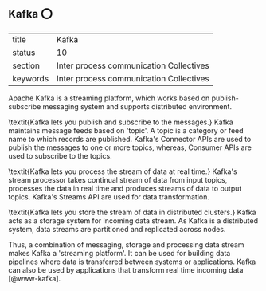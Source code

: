 ## Kafka :o:


|          |                                         |
| -------- | --------------------------------------- |
| title    | Kafka                                   | 
| status   | 10                                      |
| section  | Inter process communication Collectives |
| keywords | Inter process communication Collectives |



Apache Kafka is a streaming platform, which works based on
publish-subscribe messaging system and supports distributed
environment.
      
\textit{Kafka lets you publish and subscribe to the messages.}  Kafka
maintains message feeds based on 'topic'. A topic is a category or
feed name to which records are published. Kafka's Connector APIs are
used to publish the messages to one or more topics, whereas, Consumer
APIs are used to subscribe to the topics.

\textit{Kafka lets you process the stream of data at real time.}
Kafka's stream processor takes continual stream of data from input
topics, processes the data in real time and produces streams of data
to output topics. Kafka's Streams API are used for data
transformation.

\textit{Kafka lets you store the stream of data in distributed
clusters.} Kafka acts as a storage system for incoming data stream. As
Kafka is a distributed system, data streams are partitioned and
replicated across nodes.

Thus, a combination of messaging, storage and processing data stream
makes Kafka a 'streaming platform'. It can be used for building data
pipelines where data is transferred between systems or
applications. Kafka can also be used by applications that transform
real time incoming data [@www-kafka].

